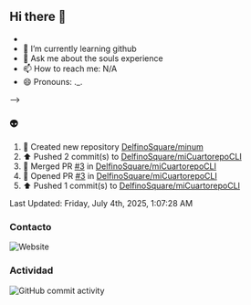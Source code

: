 ## Hi there 👋






- 
- 🌱 I’m currently learning github
- 💬 Ask me about the souls experience
- 📫 How to reach me: N/A
- 😄 Pronouns: ._.

-->
### :alien:
<!--RECENT_ACTIVITY:start-->
1. 📔 Created new repository [DelfinoSquare/minum](https://github.com/DelfinoSquare/minum)<br>
2. ⬆️ Pushed 2 commit(s) to [DelfinoSquare/miCuartorepoCLI](https://github.com/DelfinoSquare/miCuartorepoCLI)<br>
3. 🎉 Merged PR [#3](https://github.com/DelfinoSquare/miCuartorepoCLI/pull/3) in [DelfinoSquare/miCuartorepoCLI](https://github.com/DelfinoSquare/miCuartorepoCLI)<br>
4. 💪 Opened PR [#3](https://github.com/DelfinoSquare/miCuartorepoCLI/pull/3) in [DelfinoSquare/miCuartorepoCLI](https://github.com/DelfinoSquare/miCuartorepoCLI)<br>
5. ⬆️ Pushed 1 commit(s) to [DelfinoSquare/miCuartorepoCLI](https://github.com/DelfinoSquare/miCuartorepoCLI)<br>
<!--RECENT_ACTIVITY:end-->
<!--RECENT_ACTIVITY:last_update-->
Last Updated: Friday, July 4th, 2025, 1:07:28 AM
<!--RECENT_ACTIVITY:last_update_end-->
### Contacto

![Website](https://img.shields.io/website?url=https%3A%2F%2Fgithub.com%2FDelfinoSquare)


### Actividad

![GitHub commit activity](https://img.shields.io/github/commit-activity/m/DelfinoSquare/DelfinoSquare)

